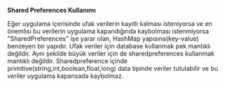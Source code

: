 **Shared Preferences Kullanımı**

Eğer uygulama içerisinde ufak verilerin kayıtlı kalması isteniyorsa ve en önemlisi bu verilerin uygulama kapandığında kaybolması istenmiyorsa "SharedPreferences" işe yarar olan, HashMap yapısına(key-value) benzeyen bir yapıdır. Ufak veriler için database kullanmak pek mantıklı değildir. Aynı şekilde büyük veriler için de sharedpreferences kullanmak mantıklı değildir. Sharedpreference içinde primitive(string,int,boolean,float,long) data tipinde veriler tutulabilir ve bu veriler uygulama kapansada kaybolmaz.
